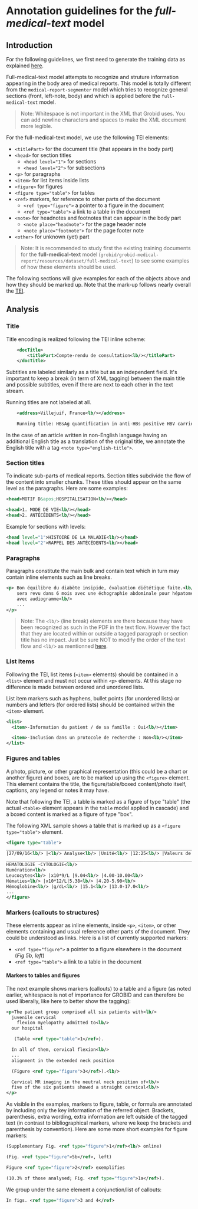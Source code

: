# Annotation guidelines for the _full-medical-text_ model

## Introduction

For the following guidelines, we first need to generate the training data as explained [here](../Training-the-medical-report-models.md#generation-of-training-data).

Full-medical-text model attempts to recognize and struture information appearing in the body area of medical reports.  This model is totally different from the `medical-report-segmenter` model which tries to recognize general sections (front, left-note, body) and which is applied before the `full-medical-text` model.

> Note: Whitespace is not important in the XML that Grobid uses. You can add newline characters and spaces to make the XML document more legible.

For the full-medical-text model, we use the following TEI elements:

* `<titlePart>` for the document title (that appears in the body part)
* `<head>` for section titles
    * `<head level="1">` for sections
    * `<head level="2">` for subsections
* `<p>` for paragraphs
* `<item>` for list items inside lists
* `<figure>` for figures
* `<figure type="table">` for tables
* `<ref>` markers, for reference to other parts of the document
    * `<ref type="figure">` a pointer to a figure in the document
    * `<ref type="table">` a link to a table in the document
* `<note>` for headnotes and footnotes that can appear in the body part
    * `<note place="headnote">` for the page header note
    * `<note place="footnote">` for the page footer note
* `<other>` for unknown (yet) part

> Note: It is recommended to study first the existing training documents for the __full-medical-text__ model (`grobid/grobid-medical-report/resources/dataset/full-medical-text`) to see some examples of how these elements should be used.

The following sections will give examples for each of the objects above and how they should be marked up. Note that the mark-up follows nearly overall the [TEI](http://www.tei-c.org).

## Analysis

### Title

Title encoding is realized following the TEI inline scheme:

```xml
    <docTitle>
        <titlePart>Compte-rendu de consultation<lb/></titlePart>
    </docTitle>
```

Subtitles are labeled similarly as a title but as an independent field. It's important to keep a break (in term of XML tagging) between the main title and possible subtitles, even if there are next to each other in the text stream.

Running titles are not labeled at all.

```xml
    <address>Villejuif, France<lb/></address>

    Running title: HBsAg quantification in anti-HBs positive HBV carriers<lb/>
```

In the case of an article written in non-English language having an additional English title as a translation of the original title, we annotate the English title with a tag `<note type="english-title">`.

### Section titles

To indicate sub-parts of medical reports. Section titles subdivide the flow of the content into smaller chunks. These titles should appear on the same level as the paragraphs.  Here are some examples:

```xml
<head>MOTIF D&apos;HOSPITALISATION<lb/></head>
```

```xml
<head>1. MODE DE VIE<lb/></head>
<head>2. ANTÉCÉDENTS<lb/></head>
```

Example for sections with levels:
```xml
<head level="1">HISTOIRE DE LA MALADIE<lb/></head> 
<head level="2">RAPPEL DES ANTÉCÉDENTS<lb/></head>
```

### Paragraphs

Paragraphs constitute the main bulk and contain text which in turn may contain inline elements such as line breaks.

```xml
<p> Bon équilibre du diabète insipide, évaluation diététique faite.<lb/> 
    sera revu dans 6 mois avec une échographie abdominale pour hépatomégalie et consultation ORL<lb/> 
    avec audiogramme<lb/>
    ...
</p>
```

> Note: The `<lb/>` (line break) elements are there because they have been recognized as such in the PDF in the text flow. However the fact that they are located within or outside a tagged paragraph or section title has no impact. Just be sure NOT to modify the order of the text flow and `<lb/>` as mentionned [here](General-principles.md#correcting-pre-annotated-files).

### List items

Following the TEI, list items (`<item>` elements) should be contained in a `<list>` element and must not occur within `<p>` elements. At this stage no difference is made between ordered and unordered lists.

List item markers such as hyphens, bullet points (for unordered lists) or numbers and letters (for ordered lists) should be contained within the `<item>` element.

```xml
<list>
  <item>-Information du patient / de sa famille : Oui<lb/></item>

  <item>-Inclusion dans un protocole de recherche : Non<lb/></item>
</list>
```

### Figures and tables

A photo, picture, or other graphical representation (this could be a chart or another figure) and boxes, are to be marked up using the `<figure>` element. This element contains the title, the figure/table/boxed content/photo itself, captions, any legend or notes it may have.

Note that following the TEI, a table is marked as a figure of type "table" (the actual `<table>` element appears in the `table` model applied in cascade) and a boxed content is marked as a figure of type "box".

The following XML sample shows a table that is marked up as a `<figure type="table">` element.

```xml
<figure type="table">
_______________________________________________________________________________________<lb/>
|27/09/16<lb/> |<lb/> Analyse<lb/> |Unité<lb/> |12:25<lb/> |Valeurs de …<lb/>
_______________________________________________________________________________________<lb/>
HEMATOLOGIE -CYTOLOGIE<lb/>
Numération<lb/>
Leucocytes<lb/> |x10*9/L |9.04<lb/> |4.00-10.00<lb/>
Hématies<lb/> |x10*12/L|5.38<lb/> |4.20-5.90<lb/>
Hémoglobine<lb/> |g/dL<lb/> |15.1<lb/> |13.0-17.0<lb/>
...
</figure>
```

### Markers (callouts to structures)

These elements appear as inline elements, inside `<p>`, `<item>`, or other elements containing and usual reference other parts of the document. They could be understood as links.  Here is a list of currently supported markers:

* `<ref type="figure">` a pointer to a figure elsewhere in the document (*Fig 5b, left*)
* `<ref type="table">` a link to a table in the document

#### Markers to tables and figures

The next example shows markers (callouts) to a table and a figure (as noted earlier, whitespace is not of importance for GROBID and can therefore be used liberally, like here to better show the tagging):

```xml
<p>The patient group comprised all six patients with<lb/>
  juvenile cervical
	flexion myelopathy admitted to<lb/>
  our hospital

   (Table <ref type="table">1</ref>).

  In all of them, cervical flexion<lb/>
  ...
  alignment in the extended neck position

  (Figure <ref type="figure">3</ref>).<lb/>

  Cervical MR imaging in the neutral neck position of<lb/>
  five of the six patients showed a straight cervical<lb/>
</p>
```

As visible in the examples, markers to figure, table, or formula are annotated by including only the key information of the referred object. Brackets, parenthesis, extra wording, extra information are left outside of the tagged text (in contrast to bibliographical markers, where we keep the brackets and parenthesis by convention).
Here are some more short examples for figure markers:

```xml
(Supplementary Fig. <ref type="figure">1</ref><lb/> online)
```

```xml
(Fig. <ref type="figure">5b</ref>, left)
```

```xml
Figure <ref type="figure">2</ref> exemplifies
```

```xml
(10.3% of those analysed; Fig. <ref type="figure">1a</ref>).
```

We group under the same element a conjunction/list of callouts:

```xml
In figs. <ref type="figure">3 and 4</ref>
```
